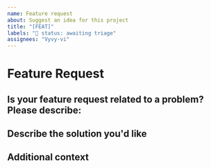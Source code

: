 ```yaml
---
name: Feature request
about: Suggest an idea for this project
title: "[FEAT]"
labels: "🚦 status: awaiting triage"
assignees: "Vyvy-vi"
---
```


# Feature Request

## Is your feature request related to a problem? Please describe:

<!--A clear and concise description of what the problem is. Ex. I'm always frustrated when [...]-->

## Describe the solution you'd like

<!--A clear and concise description of what you want to happen.-->

## Additional context

<!--Add any other context or screenshots about the feature request here.-->
